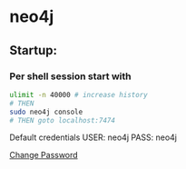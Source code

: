 # neo4j


## Startup:

### Per shell session start with
```bash
ulimit -n 40000 # increase history
# THEN
sudo neo4j console
# THEN goto localhost:7474
```
Default credentials
USER: neo4j
PASS: neo4j

[Change Password](https://neo4j.com/docs/operations-manual/current/configuration/password-and-user-recovery/)